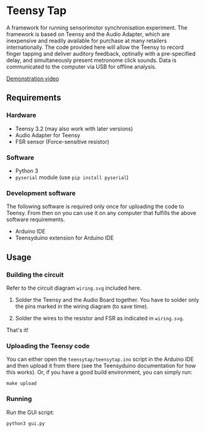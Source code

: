 # Teensy Tap

A framework for running sensorimotor synchronisation experiment. The framework is based on Teensy and the Audio Adapter, which are inexpensive and readily available for purchase at many retailers internationally. The code provided here will allow the Teensy to record finger tapping and deliver auditory feedback, optinally with a pre-specified delay, and simultaneously present metronome click sounds. Data is communicated to the computer via USB for offline analysis.

[Demonstration video](https://vimeo.com/236833791)

## Requirements

### Hardware
* Teensy 3.2 (may also work with later versions)
* Audio Adapter for Teensy
* FSR sensor (Force-sensitive resistor)

### Software
* Python 3
* `pyserial` module (use `pip install pyserial`)

### Development software
The following software is required only once for uploading the code to Teensy. From then on you can use it on any computer that fulfills the above software requirements.
* Arduino IDE
* Teensyduino extension for Arduino IDE



## Usage

### Building the circuit
Refer to the circuit diagram `wiring.svg` included here.

1. Solder the Teensy and the Audio Board together. You have to solder only the pins marked in the wiring diagram (to save time).

2. Solder the wires to the resistor and FSR as indicated in `wiring.svg`. 

That's it!



### Uploading the Teensy code
You can either open the `teensytap/teensytap.ino` script in the Arduino IDE and then upload it from there (see the Teensyduino documentation for how this works). Or, if you have a good build environment, you can simply run:

```
make upload
```

### Running
Run the GUI script:

`python3 gui.py`





